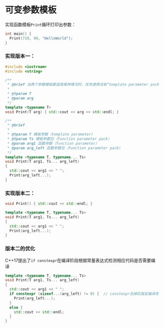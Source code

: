 # 可变参数模板
实现函数模板`Print`循环打印出参数：
```C++ {.line-numbers}
int main() {
  Print(719, 99, "HelloWorld");
}
```
### 实现版本一：
```C++ {.line-numbers}
#include <iostream>
#include <string>

/**
 * @brief 当两个参数模板都适用某种情况时，优先使用没有“template parameter pack”的版本。
 *
 * @tparam T
 * @param arg
 */
template <typename T>
void Print(T arg) { std::cout << arg << std::endl; }

/**
 * @brief
 *
 * @tparam T 模板参数（template parameter）
 * @tparam Ts 模板参数包（function parameter pack）
 * @param arg1 函数参数（function parameter）
 * @param arg_left 函数参数包（function parameter pack）
 */
template <typename T, typename... Ts>
void Print(T arg1, Ts... arg_left)
{
  std::cout << arg1 << " ";
  Print(arg_left...);
}
```

### 实现版本二：
```C++
void Print() { std::cout << std::endl; }

template <typename T, typename... Ts>
void Print(T arg1, Ts... arg_left)
{
  std::cout << arg1 << " ";
  Print(arg_left...);
}
```

### 版本二的优化
C++17提出了`if constexpr`在编译阶段根据常量表达式检测相应代码是否需要编译
```C++
template <typename T, typename... Ts>
void Print(T arg1, Ts... arg_left)
{
  std::cout << arg1 << " ";
  if constexpr (sizeof...(arg_left) != 0) {  // constexpr去掉后就会编译失败 
    Print(arg_left...);
  } 
  else {
    std::cout << std::endl;
  }
}
```
